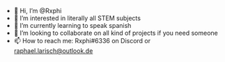 - 👋 Hi, I’m @Rxphi
- 👀 I’m interested in literally all STEM subjects
- 🌱 I’m currently learning to speak spanish 
- 💞️ I’m looking to collaborate on all kind of projects if you need someone
- 📫 How to reach me: Rxphi#6336 on Discord or raphael.larisch@outlook.de

<!---
Rxphi/Rxphi is a ✨ special ✨ repository because its `README.md` (this file) appears on your GitHub profile.
You can click the Preview link to take a look at your changes.
--->
